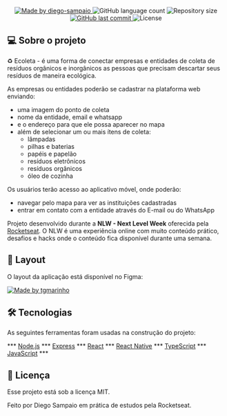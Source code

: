 <p align="center">
  <a href="https://github.com/diego-sampaio/">
    <img alt="Made by diego-sampaio" src="https://img.shields.io/badge/madeby-diego--sampaio-green">
  </a>
  
  <img alt="GitHub language count" src="https://img.shields.io/badge/languages-5-green">

  <img alt="Repository size" src="https://img.shields.io/github/repo-size/diego-sampaio/Semana-OmniStack-11.0">

  <a href="https://github.com/diego-sampaio/Semana-OmniStack-11.0/commits/master">
    <img alt="GitHub last commit" src="https://img.shields.io/github/last-commit/diego-sampaio/Semana-OmniStack-11.0">
  </a>
  
  <img alt="License" src="https://img.shields.io/badge/license-MIT-green">


## 💻 Sobre o projeto

♻️ Ecoleta - é uma forma de conectar empresas e entidades de coleta de resíduos orgânicos e inorgânicos as pessoas que precisam descartar seus resíduos de maneira ecológica.

As empresas ou entidades poderão se cadastrar na plataforma web enviando:
- uma imagem do ponto de coleta
- nome da entidade, email e whatsapp
- e o endereço para que ele possa aparecer no mapa
- além de selecionar um ou mais ítens de coleta: 
  - lâmpadas
  - pilhas e baterias
  - papéis e papelão
  - resíduos eletrônicos
  - resíduos orgânicos
  - óleo de cozinha

Os usuários terão acesso ao aplicativo móvel, onde poderão:
- navegar pelo mapa para ver as instituições cadastradas
- entrar em contato com a entidade através do E-mail ou do WhatsApp

Projeto desenvolvido durante a **NLW - Next Level Week** oferecida pela [Rocketseat](rs).
O NLW é uma experiência online com muito conteúdo prático, desafios e hacks onde o conteúdo fica disponível durante uma semana.


## 🎨 Layout

O layout da aplicação está disponível no Figma:

<a href="https://www.figma.com/file/1SxgOMojOB2zYT0Mdk28lB/Ecoleta?node-id=136%3A546">
  <img alt="Made by tgmarinho" src="https://img.shields.io/badge/Acessar%20Layout%20-Figma-%2304D361">
</a>

## 🛠 Tecnologias

As seguintes ferramentas foram usadas na construção do projeto:

*** [Node.js](https://nodejs.org/en/) *** [Express](https://expressjs.com/) *** [React](https://reactjs.org) *** [React Native](https://facebook.github.io/react-native/) *** [TypeScript](https://www.typescriptlang.org/) *** [JavaScript](https://www.javascript.com/) ***

## 📝 Licença

Esse projeto está sob a licença MIT.

Feito por Diego Sampaio em prática de estudos pela Rocketseat.
